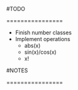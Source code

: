 #TODO

================

* Finish number classes
* Implement operations
	* abs(x)
	* sin(x)/cos(x)
	* x!  
 

#NOTES

================
